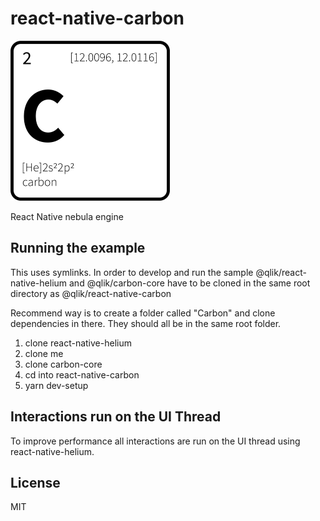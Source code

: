 # react-native-carbon

<img src="logo/Carbon.png" height="256"/>

React Native nebula engine

## Running the example
This uses symlinks.  In order to develop and run the sample @qlik/react-native-helium and @qlik/carbon-core have to be cloned in the same root directory as @qlik/react-native-carbon

Recommend way is to create a folder called "Carbon" and clone dependencies in there.
They should all be in the same root folder.
1. clone react-native-helium
2. clone me
3. clone carbon-core
4. cd into react-native-carbon
5. yarn dev-setup

## Interactions run on the UI Thread
To improve performance all interactions are run on the UI thread using react-native-helium.

## License

MIT
